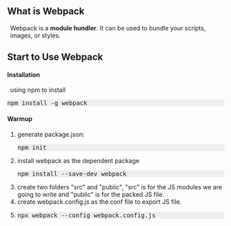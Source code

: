<style>
  p{
    margin: .5em;
  }
</style>
<h2>What is Webpack</h2> 
<p>Webpack is a <b>module hundler</b>. It can be used to bundle your scripts, images, or styles.

<h2>Start to Use Webpack</h2>
<h4>Installation</h4>
<p>using npm to install
<pre style="background: #eee">npm install -g webpack</pre>

<h4>Warmup</h4>
<ol>
  <li>
    generate package.json:<br/>
    <pre style="background: #eee">npm init</pre>
  </li>
  <li>
    install webpack as the dependent package<br/>
    <pre style="background: #eee">npm install --save-dev webpack</pre>
  </li>
  <li>
    create two folders "src" and "public", "src" is for the JS modules we are going to write and "public" is for the packed JS file.
  </li>
  <li>
    create webpack.config.js as the conf file to export JS file.
  </li>
  <li>
    <pre style="background: #eee">npx webpack --config webpack.config.js</pre>
  </li>
</ol>
